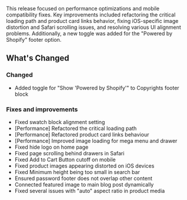 This release focused on performance optimizations and mobile compatibility fixes. Key improvements included refactoring the critical loading path and product card links behavior, fixing iOS-specific image distortion and Safari scrolling issues, and resolving various UI alignment problems. Additionally, a new toggle was added for the "Powered by Shopify" footer option.

## What's Changed

### Changed

- Added toggle for "Show 'Powered by Shopify'" to Copyrights footer block

### Fixes and improvements

- Fixed swatch block alignment setting
- [Performance] Refactored the critical loading path
- [Performance] Refactored product card links behaviour
- [Performance] Improved image loading for mega menu and drawer
- Fixed hide logo on home page
- Fixed page scrolling behind drawers in Safari
- Fixed Add to Cart Button cutoff on mobile
- Fixed product images appearing distorted on iOS devices
- Fixed Minimum height being too small in search bar
- Ensured password footer does not overlap other content
- Connected featured image to main blog post dynamically
- Fixed several issues with "auto" aspect ratio in product media

